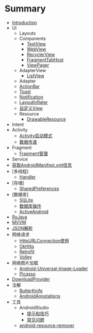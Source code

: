 
# Summary

* [Introduction](README.md)
* UI
	* Layouts
	* Components
		* [TextView](ui/textview.md)
		* [WebView](ui/webview.md)
		* [RecyclerView](ui/recyclerview.md)
		* [FragmentTabHost](ui/fragmenttabhost.md)
		* [ViewPager](ui/viewpager.md)
	* AdapterView
		+ [ListView](ui/listview.md)
	* Adapter
	* [ActionBar](ui/actionbar.md)
	* [Toast](ui/toast.md)
	* [Notification](ui/notification.md)
	* [LayoutInflater](ui/layoutinflater.md)
	* [自定义View](ui/customview.md)
	* Resource
		* [DrawableResource](ui/drawable-resource.md)
* Intent
* Activity
    * [Activity启动模式](activity/Activity启动模式.md)
    * [数据传递](activity/页面切换之间的数据传递.md)
* Fragment
   * [Fragment管理](fragment/manager.md)
* Service
* [获取AndroidManifest.xml信息](get_androidmanifest_info.md)
* [多线程]
   * [Handler](multithread/handler.md)
* [存储]
   * [SharedPreferences](data/sharedpreferences.md)
* [数据库]
	* [SQLite](database/SQLite.md)
	* [数据库操作](database/数据库操作.md)
	* [ActiveAndroid](database/activeandroid.md)
* [RxJava](RxJava.md)
* [MVVM](MVVM.md)
* [JSON解析](parse/gson.md)
* 网络请求
	* [HttpURLConnection使用](net/httpurlconnection.md)
	* [OkHttp](net/okhttp.md)
	* [Retrofit](net/retrofit.md)
	* [Volley](net/volley.md)
* 网络图片加载
	* [Android-Universal-Image-Loader](net/android-universal-image-loader.md)
	* [Picasso](net/picasso.md)
* [DownloadProvider](net/downloadprovider.md)
* 注解
   * [ButterKnife](annotation/butterknife.md)
   * [AndroidAnnotations](annotation/androidannotations.md)
* 工具
   * AndroidStudio
       * [提示和技巧](tools/android-studio/tips_and_tricks.md)
       * [常见问题](tools/android-studio/question.md)
   * [android-resource-remover](tools/android-resource-remover.md)
